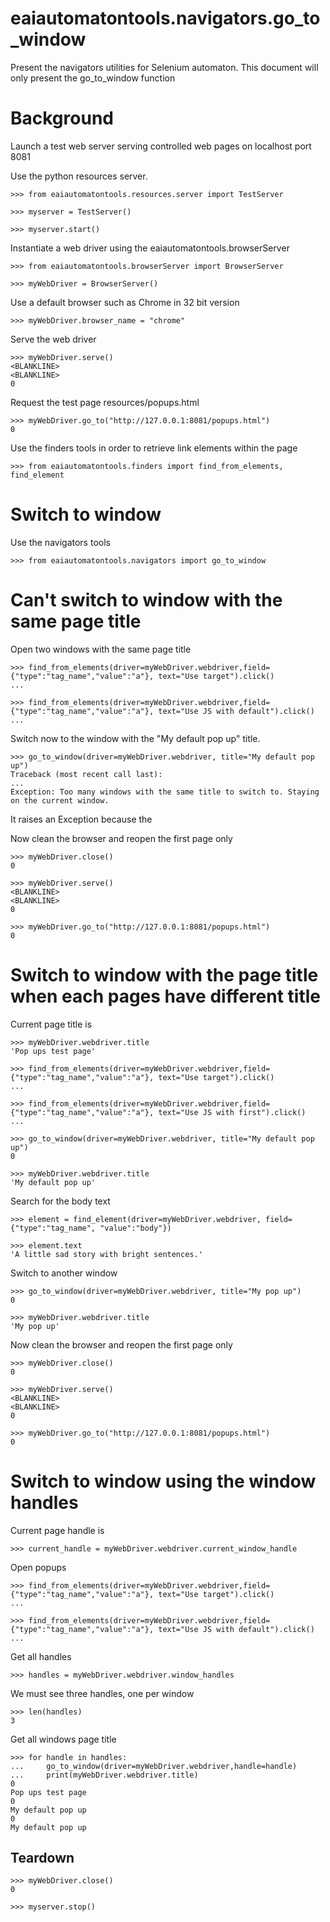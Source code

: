 # eaiautomatontools.navigators.go_to_window

Present the navigators utilities for Selenium automaton.
This document will only present the go_to_window function


# Background

Launch a test web server serving controlled web pages on localhost port 8081

Use the python resources server.

    >>> from eaiautomatontools.resources.server import TestServer

    >>> myserver = TestServer()

    >>> myserver.start()

Instantiate a web driver using the eaiautomatontools.browserServer

    >>> from eaiautomatontools.browserServer import BrowserServer

    >>> myWebDriver = BrowserServer()

Use a default browser such as Chrome in 32 bit version

    >>> myWebDriver.browser_name = "chrome"

Serve the web driver

    >>> myWebDriver.serve()
    <BLANKLINE>
    <BLANKLINE>
    0

Request the test page resources/popups.html

    >>> myWebDriver.go_to("http://127.0.0.1:8081/popups.html")
    0

Use the finders tools in order to retrieve link elements within the page

    >>> from eaiautomatontools.finders import find_from_elements, find_element


# Switch to window

Use the navigators tools

    >>> from eaiautomatontools.navigators import go_to_window

# Can't switch to window with the same page title

Open two windows with the same page title

    >>> find_from_elements(driver=myWebDriver.webdriver,field={"type":"tag_name","value":"a"}, text="Use target").click()
    ...

    >>> find_from_elements(driver=myWebDriver.webdriver,field={"type":"tag_name","value":"a"}, text="Use JS with default").click()
    ...

Switch now to the window with the "My default pop up" title.

    >>> go_to_window(driver=myWebDriver.webdriver, title="My default pop up")
    Traceback (most recent call last):
    ...
    Exception: Too many windows with the same title to switch to. Staying on the current window.

It raises an Exception because the

Now clean the browser and reopen the first page only

    >>> myWebDriver.close()
    0

    >>> myWebDriver.serve()
    <BLANKLINE>
    <BLANKLINE>
    0

    >>> myWebDriver.go_to("http://127.0.0.1:8081/popups.html")
    0

# Switch to window with the page title when each pages have different title

Current page title is

    >>> myWebDriver.webdriver.title
    'Pop ups test page'

    >>> find_from_elements(driver=myWebDriver.webdriver,field={"type":"tag_name","value":"a"}, text="Use target").click()
    ...

    >>> find_from_elements(driver=myWebDriver.webdriver,field={"type":"tag_name","value":"a"}, text="Use JS with first").click()
    ...

    >>> go_to_window(driver=myWebDriver.webdriver, title="My default pop up")
    0

    >>> myWebDriver.webdriver.title
    'My default pop up'

Search for the body text

    >>> element = find_element(driver=myWebDriver.webdriver, field={"type":"tag_name", "value":"body"})

    >>> element.text
    'A little sad story with bright sentences.'

Switch to another window

    >>> go_to_window(driver=myWebDriver.webdriver, title="My pop up")
    0

    >>> myWebDriver.webdriver.title
    'My pop up'

Now clean the browser and reopen the first page only

    >>> myWebDriver.close()
    0

    >>> myWebDriver.serve()
    <BLANKLINE>
    <BLANKLINE>
    0

    >>> myWebDriver.go_to("http://127.0.0.1:8081/popups.html")
    0

# Switch to window using the window handles

Current page handle is

    >>> current_handle = myWebDriver.webdriver.current_window_handle

Open popups

    >>> find_from_elements(driver=myWebDriver.webdriver,field={"type":"tag_name","value":"a"}, text="Use target").click()
    ...

    >>> find_from_elements(driver=myWebDriver.webdriver,field={"type":"tag_name","value":"a"}, text="Use JS with default").click()
    ...

Get all handles

    >>> handles = myWebDriver.webdriver.window_handles

We must see three handles, one per window

    >>> len(handles)
    3

Get all windows page title

    >>> for handle in handles:
    ...     go_to_window(driver=myWebDriver.webdriver,handle=handle)
    ...     print(myWebDriver.webdriver.title)
    0
    Pop ups test page
    0
    My default pop up
    0
    My default pop up


## Teardown

    >>> myWebDriver.close()
    0

    >>> myserver.stop()
